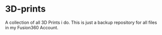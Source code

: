 # 3D-prints

A collection of all 3D Prints i do. This is just a backup repository for all files in my Fusion360 Account.

